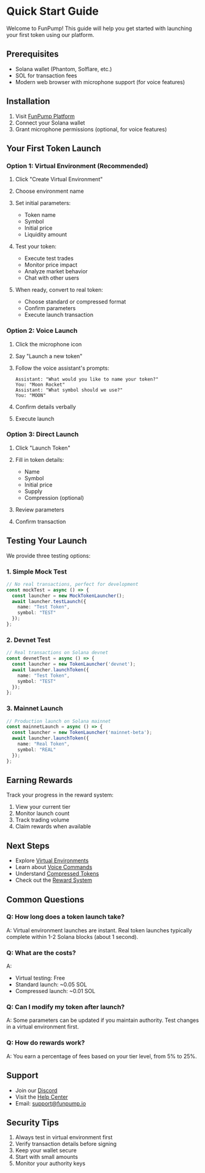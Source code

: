 # Quick Start Guide

Welcome to FunPump! This guide will help you get started with launching your first token using our platform.

## Prerequisites

- Solana wallet (Phantom, Solflare, etc.)
- SOL for transaction fees
- Modern web browser with microphone support (for voice features)

## Installation

1. Visit [FunPump Platform](https://funpump.io)
2. Connect your Solana wallet
3. Grant microphone permissions (optional, for voice features)

## Your First Token Launch

### Option 1: Virtual Environment (Recommended)

1. Click "Create Virtual Environment"
2. Choose environment name
3. Set initial parameters:
   - Token name
   - Symbol
   - Initial price
   - Liquidity amount

4. Test your token:
   - Execute test trades
   - Monitor price impact
   - Analyze market behavior
   - Chat with other users

5. When ready, convert to real token:
   - Choose standard or compressed format
   - Confirm parameters
   - Execute launch transaction

### Option 2: Voice Launch

1. Click the microphone icon
2. Say "Launch a new token"
3. Follow the voice assistant's prompts:
   ```
   Assistant: "What would you like to name your token?"
   You: "Moon Rocket"
   Assistant: "What symbol should we use?"
   You: "MOON"
   ```

4. Confirm details verbally
5. Execute launch

### Option 3: Direct Launch

1. Click "Launch Token"
2. Fill in token details:
   - Name
   - Symbol
   - Initial price
   - Supply
   - Compression (optional)

3. Review parameters
4. Confirm transaction

## Testing Your Launch

We provide three testing options:

### 1. Simple Mock Test
```typescript
// No real transactions, perfect for development
const mockTest = async () => {
  const launcher = new MockTokenLauncher();
  await launcher.testLaunch({
    name: "Test Token",
    symbol: "TEST"
  });
};
```

### 2. Devnet Test
```typescript
// Real transactions on Solana devnet
const devnetTest = async () => {
  const launcher = new TokenLauncher('devnet');
  await launcher.launchToken({
    name: "Test Token",
    symbol: "TEST"
  });
};
```

### 3. Mainnet Launch
```typescript
// Production launch on Solana mainnet
const mainnetLaunch = async () => {
  const launcher = new TokenLauncher('mainnet-beta');
  await launcher.launchToken({
    name: "Real Token",
    symbol: "REAL"
  });
};
```

## Earning Rewards

Track your progress in the reward system:

1. View your current tier
2. Monitor launch count
3. Track trading volume
4. Claim rewards when available

## Next Steps

- Explore [Virtual Environments](../features/virtual-environments.md)
- Learn about [Voice Commands](../features/voice-commands.md)
- Understand [Compressed Tokens](../features/compressed-tokens.md)
- Check out the [Reward System](../features/reward-system.md)

## Common Questions

### Q: How long does a token launch take?
A: Virtual environment launches are instant. Real token launches typically complete within 1-2 Solana blocks (about 1 second).

### Q: What are the costs?
A: 
- Virtual testing: Free
- Standard launch: ~0.05 SOL
- Compressed launch: ~0.01 SOL

### Q: Can I modify my token after launch?
A: Some parameters can be updated if you maintain authority. Test changes in a virtual environment first.

### Q: How do rewards work?
A: You earn a percentage of fees based on your tier level, from 5% to 25%.

## Support

- Join our [Discord](https://discord.gg/funpump)
- Visit the [Help Center](https://help.funpump.io)
- Email: support@funpump.io

## Security Tips

1. Always test in virtual environment first
2. Verify transaction details before signing
3. Keep your wallet secure
4. Start with small amounts
5. Monitor your authority keys
